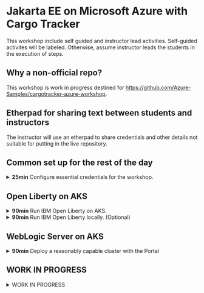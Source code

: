# Jakarta EE on Microsoft Azure with Cargo Tracker

This workshop include self guided and instructor lead activities.
Self-guided activites will be labeled.  Otherwise, assume instructor
leads the students in the execution of steps.

## Why a non-official repo?

This workshop is work in progress destined for https://github.com/Azure-Samples/cargotracker-azure-workshop.

## Etherpad for sharing text between students and instructors

The instructor will use an etherpad to share credentials and other
details not suitable for putting in the live repository.

## Common set up for the rest of the day

<details>
  <summary>
    <b>25min</b> Configure essential credentials for the workshop.
  </summary>

1. **10min** **Self-guided**. Activate your azure pass to create your subscription.

1. **5min** **Self-guided**. Make sure Azure Cloud Shell works in your subscription.

   - [Cloud Shell overview](https://docs.microsoft.com/en-us/azure/cloud-shell/overview)
   - We will be using the **bash** variant of Azure Cloud Shell.
   
   - The first time you open the cloud shell, you must accept creating
     some cloud storage within your subscription.

1. **10min** **Self-guided**. Perform set up steps in your Azure Cloud Shell.

   1. Make a fork of the workshop repo [https://github.com/{{ site.data.var.repoOwner }}/{{ site.data.var.repoPath }}](https://github.com/{{ site.data.var.repoOwner }}/{{ site.data.var.repoPath }}).

   2. Enable GitHub Actions in the fork.
   
      a. You may need to click a big green "I understand" button.

   3. In the Azure Cloud Shell, do `gh auth login`.

      a. Select SSH

      b. Yes generate a new SSH key.

   4. `gh repo clone` the fork

   5. `cd {{ site.data.var.repoPath }}/.github/workflows/`

   6. Run the `setup.sh` script and answer the prompts.
   
      a. Instructor will put any shared credentials necessary in the
         Etherpad.
         
      b. For the `Enter owner/reponame` enter your github username and
      the name of your fork. This allows the script to set GitHub
      Actions repository secrets.
         
      c. Copy the entire output of the script to a text file and save
      it.  You might need to refer to the contents to allow the
      instructor to help you if you get stuck.  Also, if the Cloud
      Shell is allowed to time out, you will need these values.
   
   1. **15min** Perform set up steps in the Azure Portal [https://aka.ms/publicportal](https://aka.ms/publicportal)

   1. User Assigned Managed Identities
   
      1. Why this is important in general?
     
         Absolutely everything done in Azure is done under the
         authority of a "Managed Identity".

         You may have heard the term "Service Principal".  Managed Identity is a more 
         modern concept built around the older concept of Service Principal.

         [Overview of Managed Identities](https://docs.microsoft.com/azure/active-directory/managed-identities-azure-resources/overview)

            > a managed identity is a service principal of a special type that can only be used with Azure resources. When the managed identity is deleted, the corresponding service principal is automatically removed.
           
      2. Why this is important for Jakarta EE on AKS
    
         The offers we are using for Jakarta EE on AKS require a User Assigned Managed Identity to successfully operate.
        
   2. Specific actions every student must do in their own Azure subscription.
    
      a. You already did this: Run script to create UAMI and assign
         **Owner** role in the subscription.

      b. Use the Portal to assign the **Directory Readers** role in Azure AD.

</details>

## Open Liberty on AKS


<details>
  <summary>
    <b>90min</b> Run IBM Open Liberty on AKS.
  </summary>

### Deploy the minimum viable cluster with the Portal

<details>
  <summary>
    <b>15min</b> <b>Self-guided</b>. Use the Portal to deploy a sample app.
  </summary>

1. Visit the Portal [https://aka.ms/publicportal](https://aka.ms/publicportal).

1. In the search box, without pressing enter, type "websphere" without the quotes.

1. In the section of suggested results labeled **Marketplace** select **IBM WebSphere Liberty and Open Liberty on Azure Kubrenets Service**.

1. Select **Create**.

{% include new-resource-group.md %}

1. In **Region** enter `{{ site.data.var.region }}`.

{% include add-uami.md %}

1. Scroll down and note the hyperlinks in the **Report issues, get
   help, and share feedback** section.  The links will open in a new
   tab.  We especially encourage you to take the survey about Java EE
   usage.  this will help us create better Java EE on Azure offers.
   
1. Select **Next: Configure cluster**.

1. Leave the values at their defaults, but allow the instructor to
   talk about what the values do.
   
1. Select **Next: Configure application**.

1. Next to **Deploy an application?** select **Yes**.

1. In the UI that appears, select **The Open Liberty sample image**
   but allow the instructor to explain what the other options are.
   
1. Select **Review + create**.

1. When the green **Validation passed** message appears, select
   **Create**.  This starts deployment.

</details>

### During deployment, instructor lead training for Open Liberty

### After deployment completes

<details>
  <summary>
    <b>15Min</b> Take a tour of the deployment.
  </summary>

{% include find-resource-groups.md %}

{% include find-outputs.md %}

1. Examine the outputs.

1. How to connect to cluster with `kubectl` in Cloud Shell.

   1. `az aks` command reference [docs.microsoft.com](https://docs.microsoft.com/en-us/cli/azure/aks?view=azure-cli-latest)

1. **Self-guided**. How to visit the sample app.

   1. Execute the **cmdToGetAppService**.
   
   1. Fashion the **EXTERNAL-IP** and **PORT** values into a URL such as `http://52.182.209.67:9080/`.
   
   1. Visit the URL in your browser.  Explore the sample app.
   
1. Examine **appDeploymentTemplateYamlEncoded**.

   1. Copy the value of that output using the icon.
   
   1. In the Cloud Shell, execute `echo <paste> | base64 -d` and press enter.
   
   1. This is the deployment YAML you can use to update the offer.
      The pipeline will revisit use this value.  You do not need to save it now.

</details>

### Remove deployment

<details>
  <summary>
    <b>5min</b> Remove resources to save your subscription cost.
  </summary>

You must remove the deployment to avoid consuming more Azure resources
than your pass allows.

1. In Cloud Shell, enter `az aks delete --no-wait --name <your cluster name> --resource-group <your resource group>`.

1. In the Portal, find `<your resource group>` and select **Delete resource group**.

1. Copy past the name of the resource group and select **Delete**.

</details>


### Deploy a non-trivial sample app with GitHub Actions Infrastructure as Code

<details>
  <summary>
    <b>60min</b> Go further and add database an JMS support.
  </summary>

#### Deploy Database and Storage Account for Cargotracker on Liberty and WLS on AKS

1. Visit your fork of [https://github.com/{{ site.data.var.repoOwner }}/{{ site.data.var.repoPath }}](https://github.com/{{ site.data.var.repoOwner }}/{{ site.data.var.repoPath }}).

1. Select **Actions**.

1. Select **DB and Storage Account**.

1. Select **Run workflow** and **Run workflow**.

1.  Instructor will walk you through
    `.github/workflows/setupDBandStorage.yml`, which you have in your
    repo.  Briefly, this workflow uses the repository secrets you
    created earlier to create an Azure Database for PostgreSQL
    instance, Storage Account, and Storage Container, build the
    **cargotracker.war** and upload it to the Storage Container.

      1. [Azure Database for PostgreSQL documentation](https://docs.microsoft.com/en-us/azure/postgresql/)

      1. [Storage account overview](https://docs.microsoft.com/en-us/azure/storage/common/storage-account-overview)

      1. [Azure storage container](https://docs.microsoft.com/en-us/cli/azure/storage/container?view=azure-cli-latest)

1. Capture values from outputs.  You will need these later.

   1. Disambiguation prefix.  This will be something like `19251229631`.
   
   1. Database name.  This will be something like `wlsdb19251229631`.
   
   1. Storage account name.  This will be something like `wlsdsa19251229631`.
   
   1. Storage container within storage account.  This will be
      something like `wlsdcon19251229631`.

#### Deploy Open Liberty on AKS from workflow
   
1. Visit your fork of [https://github.com/{{ site.data.var.repoOwner }}/{{ site.data.var.repoPath }}](https://github.com/{{ site.data.var.repoOwner }}/{{ site.data.var.repoPath }}).

1. Select **Actions**.

1. Select **Setup OpenLiberty on AKS**.

1. Select **Run workflow**.

1. In the drop down:

   1. Enter the disambiguation prefix from above.
   
   1. Enter your region.

1. Select **Run workflow**.

1.  Instructor will walk you through
    `.github/workflows/setupOpenLibertyAks.yml`, which you have in
    your repo.  Briefly, this workflow uses the repository secrets you
    created earlier to execute the same steps you did in the Portal,
    but uses the underlying GitHub repo for Liberty on AKS to deploy
    the arm template manually.
    
    It then uses the `cargotracker/cargotracker-liberty` version of
    CargoTracker to create a parameters file that is used to deploy
    the offer.
    
    **IMPORTANT** The deployment of cargotracker is not complete at
    this point because we have not pushed the docker image to the
    Azure Container Registry.
    
1. **Self-guided**. After the workflow succeeds, go into the Portal
   and find the resource group created by the workflow.  It will start
   with `ol-aks-<your disambiguation suffix>`.
   
1. **Self-guided**. Select **Overview**.  Observe the list of resources in the middle pane.
   
1. **Self-guided**. Capture the Azure Container Registry and create a
   repository secret with the value.
   
   1. In the resource group for the AKS cluster, find the
      Container Registry resource and select it.
      
   1. In the **Settings** section, select **Access keys**.
   
   1. There are two **password** entries.  Hover the mouse over the
      **Copy** icon to the right of the first one and single click.
      
   1. Paste the value to your saved text file, labeling it accordingly.
   
   1. In the Cloud Shell, type `gh secret set
      AZURE_OPEN_LIBERTY_ACR_PASSWORD -b` and paste the saved value.
      **Ensure there is no space after `-b`**.  Press enter.
      
      * You should see **✓ Set secret AZURE_OPEN_LIBERTY_ACR_PASSWORD for {{ site.data.var.repoOwner }}/{{ site.data.var.repoPath }}**.

1. **Self-guided**. In the Portal find the resource group for the AKS cluster.

1. **Self-guided**. As you did before, inspect the outputs.

1. **Self-guided**. Collect parameters necessary for the next step.  Use the **Copy** icon next to each output.
   
      1. **clusterRGName** Name of the resource group into which the
         AKS cluster is deployed.
      
      1. **clusterName** The name of the AKS cluster.
      
      1. **acrName** The name of the container registry, but you must
         append `.azurecr.io` when you save this value aside.
      
      1. ACR user name.  This is the same as **acrName** .

#### Deploy cargotracker on Open Liberty on AKS from the workflow

1. Visit your fork of [https://github.com/{{ site.data.var.repoOwner }}/{{ site.data.var.repoPath }}](https://github.com/{{ site.data.var.repoOwner }}/{{ site.data.var.repoPath }}).

1. Select **Actions**.

1. Select **Update Cargo Tracker to OpenLiberty on Aks**.

1. Select **Run workflow**.

1. Fill in the values you captured in the preceding step.

1. For the database, fill in the value you saved earlier.

1. Select **Run workflow**.

1.  Instructor will walk you through
    `.github/workflows/updateCargoTrackerToOpenLibertyOnAks.yml`,
    which you have in your repo.  Briefly, this workflow does the same
    steps done above to run cargotracker on liberty locally, but
    instead of running it locally, it does the following:
    
      - Checkout cargotracker
      - Build the app
      - Query version string for deployment verification
      - Build image and upload to ACR
      - Connect to AKS cluster
      - Apply deployment files
      - Verify pods are ready
      - Query Application URL
      - Verify that the app is update
      
  1. Inspect the workflow output and expand the **Query Application
     URL** step.  Construct a URL using the IP, such as
     `http://20.62.216.80:9080/`.
     
#### Exercise the Cargo Tracker app

The Cargo Tracker main URL is the URL constructed in the preceding step.

{% include exercise-cargotracker.md %}

</details>

</details>

<details>
  <summary>
    <b>90min</b> Run IBM Open Liberty locally. (Optional)
  </summary>
  
### Install summary 

</details>

## WebLogic Server on AKS

<details>
  <summary>
    <b>90min</b> Deploy a reasonably capable cluster with the Portal
  </summary>
  
### Deploy a WLS cluster with Azure App Gateway with the Portal

<details>
  <summary>
    <b>20min</b> <b>Self-guided</b>. Use the Portal to deploy cargotracker inside of WLS on AKS.
  </summary>
  
1. Visit the Portal [https://aka.ms/publicportal](https://aka.ms/publicportal).

1. In the search box, without pressing enter, type "weblogic" without the quotes.

1. In the section of suggested results labeled **Marketplace**, select **Oracle WebLogic Server on Azure Kubrenets Service**.

1. Select **Create**.

{% include new-resource-group.md %}

1. In **Region** enter `{{ site.data.var.region }}`.

1. Leave **Username for WebLogic Administrator** with the default value.

1. For **Password for WebLogic Administrator** and following password fields use `{{ site.data.var.workshopPassword }}`.

{% include add-uami.md %}

1. On **Optional Basic Configuration** select **No** and examine the options.  Note you can specify Java JVM options here.

1. Select **Yes** to close the **Optional Basic Configuration**.

1. Scroll down and note the hyperlinks in the **Report issues, get
   help, and share feedback** section.  The links will open in a new
   tab.  We especially encourage you to take the survey about Java EE
   usage.  this will help us create better Java EE on Azure offers.
   
1. Select **Next: Configure AKS cluster**.

1. Explore the options available, but do not select any of the following.
   
   1. [Azure Container Insights integration](https://aka.ms/wls-aks-container-insights)
   
   1. [Persist Volume integration](https://docs.microsoft.com/en-us/azure/aks/concepts-storage)

1. In **Image selection** leave the values at the defaults.

1. In **Username for Oracle Single Sign-On authentication** and the
   corresponding password field, use the values provided by the
   instructor in the Etherpad.
   
1. In **Is the specified SSO account associated with an active Oracle
   support contract?**, select **No**.
   
      **IMPORTANT** This offer really should only be used with an
      active Oracle support contract.  Without a support contract, you
      are running software that has not been patched against the
      latest security vulnerabilities, including the infamous
      Log4shell.
      
      Thankfully, for this workshop, we are also deploying Azure App
      Gateway, and the offer sets up OWASP rules to protect against
      some of the vulnerabilities.
      
1. In the **Select desired combination of WebLogic...** drop down,
   leave the default, but explore the other available options.
   
1. In the **Java EE Application** section, ensure **Yes** is selected.

1. Select the **Browse** button.

1. In the **Storage accounts** browser, select the storage account
   created by the workflow you ran previously. It will be something
   like `wlsdsa19251229631`.
   
1. In the **Containers** section, select the storage container
   created by the workflow you ran previously. It will be something
   like `wlsdcon19251229631`.
   
1. In the **Container**, select **cargo-tracker.war**.  This also was
   generated by the workflow you ran previously.
   
1. Select **Select**.

1. Leave the remaining values at their defaults.

1. Select **Next: TLS/SSL configuration**.

1. This tab lets you configure end-to-end TLS connections.  Explore the values, but leave it set at **No**.

1. Select **Next: Networking**.

1. Leave **Standard Load Balancer service** at **No**, but feel free
   to explore the documentation link.
   
1. In **Application Gateway Ingress Controller** select **Yes**.

1. The offer provides several ways to upload the certificates
   necessary to enable App Gateway integration.  Select **Generate a
   self-signed front-end certificate**.
   
1. For **Service Principal** refer to the output from the `setup.sh`
   script you ran at the beginning of the workshop.  Find the value
   for `SERVICE_PRINCIPAL`.  Copy it to the clipboard.  Be extremely
   careful to get the whole value.
   
1. To verify you have it all, you can enter the following command in
   the Cloud Shell.
   
      `echo <paste> | base64 -d` and press enter.`
      
      If you see valid JSON, you have captured the entire base64
      string to the clipboard.  Save the decoded value in your text
      file, in case you need it later.
   
1. Paste this value into the **Service Principal** and **Confirm password** fields.

1. Ensure **Enable cookie based affinity** is checked.

1. Leave the remaining values at their defaults.

1. Select **Next: DNS configuration**.

1. This tab lets you connect a DNS zone to your WLS on AKS.  Explore
   the values, but leave it set at **No**.
   
1. Select **Next: Database**.

1. For **Connect to database?** select **Yes**.

1. For the **Choose database type** select **Azure Database for PostgreSQL**.

1. For **JNDI name** enter `jdbc/CargoTrackerDB`.

1. For **Datasource Connection String** enter `jdbc:postgresql://<dbName>.postgres.database.azure.com:5432/postgres`, where `<dbName>` is the value you captured above for database name.  This will be something like `wlsdb19251229631`.

1. For **Global transactions protocol** Select **EmulateTwoPhaseCommit**.

1. For **Database username** enter `weblogic`.  This value was set as a secret in `setup.sh`.

1. For **Database Password** enter `Secret123!`.  This value was set as a secret in `setup.sh`.  Make sure to get the exclamation point.

1. Select **Next: Review + create**.

1. When the green **Validation passed** message appears, select
   **Create**.  This starts deployment.

</details>

### During deployment, instructor lead training for WebLogic Server

### After deployment completes

<details>
  <summary>
    <b>15Min</b> Take a tour of the deployment.
  </summary>

{% include find-resource-groups.md %}

{% include find-outputs.md %}

PENDING: START HERE
1. Examine the outputs.

1. How to connect to cluster with `kubectl` in Cloud Shell.

   1. `az aks` command reference [docs.microsoft.com](https://docs.microsoft.com/en-us/cli/azure/aks?view=azure-cli-latest)

1. **Self-guided**. How to visit the sample app.

   1. Execute the **cmdToGetAppService**.
   
   1. Fashion the **EXTERNAL-IP** and **PORT** values into a URL such as `http://52.182.209.67:9080/`.
   
   1. Visit the URL in your browser.  Explore the sample app.
   
1. Examine **appDeploymentTemplateYamlEncoded**.

   1. Copy the value of that output using the icon.
   
   1. In the Cloud Shell, execute `echo <paste> | base64 -d` and press enter.
   
   1. This is the deployment YAML you can use to update the offer.
      The pipeline will revisit use this value.  You do not need to save it now.

</details>

### Remove deployment

<details>
  <summary>
    <b>5min</b> Remove resources to save your subscription cost.
  </summary>

You must remove the deployment to avoid consuming more Azure resources
than your pass allows.

1. In Cloud Shell, enter `az aks delete --no-wait --name <your cluster name> --resource-group <your resource group>`.

1. In the Portal, find `<your resource group>` and select **Delete resource group**.

1. Copy past the name of the resource group and select **Delete**.

</details>

</details>



## WORK IN PROGRESS

<details>
  <summary>
    WORK IN PROGRESS
  </summary>
  
<details>
  <summary>
    PENDING ACTIONS BEFORE WORKSHOP DELIVERY
  </summary>

PENDING Update with link to etherpad from [riseup.net](https://pad.riseup.net/).

PENDING: fill in after morning reaches second draft state.

PENDING: remove /en-us from all embedded links.

PENDING: ensure the `setup.sh` script does what we need it to do.

PENDING: create slides for instructor lead training for Open Liberty on AKS

PENDING: TOC https://github.com/toshimaru/jekyll-toc/#installation

</details>

   C. Cargotracker
   
      1. Run locally with Liberty Maven Plugin devc mode.
      
IV. WebLogic on AKS

   A. Explain the role of the WebLogic Kubernetes Operator
   
      1. Domain home source types
      
         a. Domain on PV
         
         b. Model in image
         
      2. Why did Oracle do it this way?
      
         a. WebLogic has not been modularized like Liberty.
         
         b. Therefore, it is less "cloud native".
         
         c. The Operator is a very feature-packed piece of software.
         
   B. Deploy minimum viable runtime with Portal
   
   C. Deploy minimum viable runtime with GitHub Actions Infrastructure as Code
   
   D. Cargotracker
   
      1. Update workflow.
      

##### Afternoon: JBoss EAP on App Service

  Copy Jason Freeberg's workshop.  See https://dev.azure.com/{{ site.data.var.repoOwner }}-msft/Ed%20Burns%20Personal/_workitems/edit/1296

</details>
